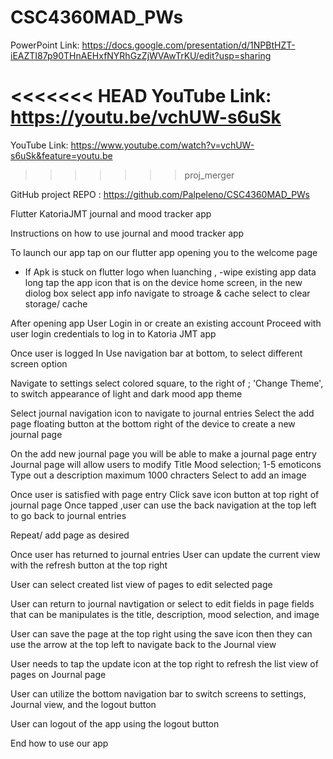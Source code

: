 # CSC4360MAD_PWs

PowerPoint Link: https://docs.google.com/presentation/d/1NPBtHZT-iEAZTI87p90THnAEHxfNYRhGzZjWVAwTrKU/edit?usp=sharing

<<<<<<< HEAD
YouTube Link: https://youtu.be/vchUW-s6uSk
=======
YouTube Link: https://www.youtube.com/watch?v=vchUW-s6uSk&feature=youtu.be
>>>>>>> proj_merger

GitHub project REPO : https://github.com/Palpeleno/CSC4360MAD_PWs

Flutter KatoriaJMT 
journal and mood tracker app

Instructions on how to use journal and mood tracker app 

To launch our app tap on our flutter app opening you to the welcome page 
- If Apk is stuck on flutter logo when luanching , 
    -wipe existing app data
     long tap the app icon that is on the device home screen, 
     in the new diolog box select app info
     navigate to stroage & cache 
     select to clear storage/ cache

After opening app
User
Login in 
or create an existing account 
Proceed with user login credentials to log in to Katoria JMT app

Once user is logged In 
Use navigation bar at bottom,
to select different screen option

Navigate to settings 
select colored square, to the right of ; 'Change Theme', to switch appearance of light and dark mood app theme


Select journal navigation icon to navigate to journal entries
Select the add page floating button at the bottom right of the device to create a new journal page 

On the add new journal page you will be able to make a journal page entry
Journal page will allow users to modify 
Title 
Mood selection; 1-5 emoticons 
Type out a description maximum 1000 chracters 
Select to add an image 

Once user is satisfied with page entry 
Click save icon button at top right of journal page 
Once tapped ,user can use the back navigation at the top left to go back to journal entries

   Repeat/ add page as desired 
  
Once user has returned to journal entries 
User can update the current view with the refresh button at the top right

User can select created list view of pages to edit selected page

User can return to journal navtigation or select to edit fields in page
fields that can be manipulates is the title, description, mood selection, and image

User can save the page at the top right using the save icon
then they can use the arrow at the top left to navigate back to the Journal view

User needs to tap the update icon at the top right to refresh the list view of pages on Journal page 

User can utilize the bottom navigation bar to switch screens to settings, Journal view, and the logout button

User can logout of the app using the logout button 

End how to use our app 
